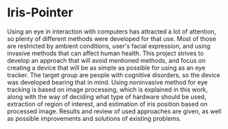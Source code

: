 # Iris-Pointer

Using an eye in interaction with computers has attracted a lot of attention, so plenty of different methods were developed for that use. Most of those are restricted by ambient conditions, user's facial expression, and using invasive methods that can affect human health. This project strives to develop an approach that will avoid mentioned methods, and focus on creating a device that will be as simple as possible for using as an eye tracker. The target group are people with cognitive disorders, so the device was developed bearing that in mind. Using noninvasive method for eye tracking is based on image processing, which is explained in this work, along with the way of deciding what type of hardware should be used, extraction of region of interest, and estimation of iris position based on processed image. Results and review of used approaches are given, as well as possible improvements and solutions of existing problems.
